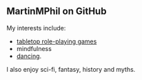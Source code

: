 ## MartinMPhil on GitHub

My interests include:

- [tabletop role-playing games](https://enchantedstar.co.uk/)
- mindfulness
- [dancing](http://www.dancewith.co.uk/).

I also enjoy sci-fi, fantasy, history and myths.
